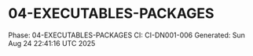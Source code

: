 # 04-EXECUTABLES-PACKAGES
Phase: 04-EXECUTABLES-PACKAGES
CI: CI-DN001-006
Generated: Sun Aug 24 22:41:16 UTC 2025
